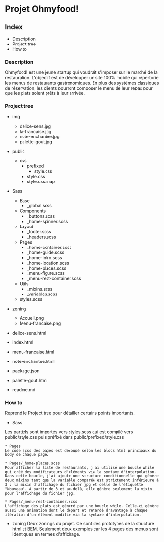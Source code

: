 # Projet Ohmyfood!

## Index
* Description
* Project tree
* How to

### Description
 Ohmyfood! est une jeune startup qui voudrait s'imposer sur le marché de la restauration. L'objectif est de développer un site 100% mobile qui répertorie les menus de restaurants gastronomiques. En plus des systèmes classiques de réservation, les clients pourront composer le menu de leur repas pour que les plats soient prêts à leur arrivée.

 ### Project tree
 * img
    * delice-sens.jpg
    * la-francaise.jpg
    * note-enchantee.jpg
    * palette-gout.jpg

* public
    * css
        * prefixed
            * style.css
        * style.css
        * style.css.map

* Sass
    * Base
        * _global.scss
    * Components
        * _buttons.scss
        * _home-spinner.scss
    * Layout
        * _footer.scss
        * _headers.scss
    * Pages
        * _home-container.scss
        * _home-guide.scss
        * _home-intro.scss
        * _home-location.scss
        * _home-places.scss
        * _menu-figure.scss
        * _menu-rest-container.scss
    * Utils
        * _mixins.scss
        * _variables.scss
    * styles.scss

* zoning
    * Accueil.png
    * Menu-francaise.png

* delice-sens.html
* index.html
* menu-francaise.html
* note-enchantee.html
* package.json
* palette-gout.html
* readme.md

### How to
Reprend le Project tree pour détailler certains points importants.


* Sass

Les partiels sont importés vers styles.scss qui est compilé vers public/style.css puis préfixé dans public/prefixed/style.css

    * Pages
    Le code scss des pages est découpé selon les blocs html principaux du body de chaque page.

    * Pages/_home-places.scss
    Pour afficher la liste de restaurants, j'ai utilisé une boucle while qui créé des modificateurs d'éléments via la syntaxe d'interpolation. Dans cette boucle, j'ai ajouté une structure conditionnelle qui génère deux mixins tant que la variable comparée est strictement inférieure à 3 : la mixin d'affichage du fichier jpg et celle de l'étiquette "Nouveau". À partir de 3 et au-delà, elle génère seulement la mixin pour l'affichage du fichier jpg.

    * Pages/_menu-rest-container.scss
    L'affichage des plats est généré par une boucle while. Celle-ci génère aussi une animation dont le départ et retardé d'avantage à chaque itération d'un élément modifié via la syntaxe d'interpolation.

* zoning
Deux zonings du projet. Ce sont des prototypes de la structure html et BEM. Seulement deux exemples car les 4 pages des menus sont identiques en termes d'affichage.